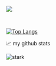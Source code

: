 <!-- ### hey there <img src="https://media.giphy.com/media/hvRJCLFzcasrR4ia7z/giphy.gif" width="25px"> -->

![](https://visitor-badge.glitch.me/badge?page_id=sagarnayak.sagarnayak)

<!-- <h3 align="left">Languages and Tools:</h3>
<p align="left"> <a href="https://webpack.js.org" target="_blank"> <img src="https://raw.githubusercontent.com/devicons/devicon/d00d0969292a6569d45b06d3f350f463a0107b0d/icons/webpack/webpack-original-wordmark.svg" alt="webpack" width="40" height="40"/> </a> </p> -->

<br />

[![Top Langs](https://github-readme-stats.vercel.app/api/top-langs/?username=APU-Stark&layout=compact)](https://github.com/APU-Stark/github-readme-stats)


📈 my github stats

<p align="left"> <img src="https://github-readme-stats.vercel.app/api?username=APU-Stark&show_icons=true&theme=gotham" alt="stark" />
